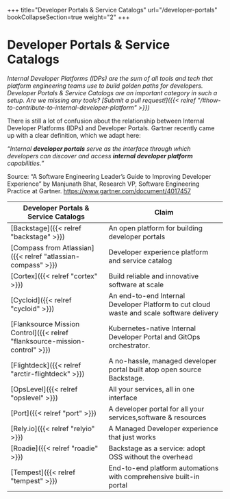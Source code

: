 +++
title="Developer Portals & Service Catalogs"
url="/developer-portals"
bookCollapseSection=true
weight="2"
+++

# Developer Portals & Service Catalogs

_Internal Developer Platforms (IDPs) are the sum of all tools and tech that platform engineering teams use to build golden paths for developers. Developer Portals & Service Catalogs are an important category in such a setup. Are we missing any tools? [Submit a pull request!]({{< relref "/#how-to-contribute-to-internal-developer-platform" >}})_

There is still a lot of confusion about the relationship between Internal Developer Platforms (IDPs) and Developer Portals.
Gartner recently came up with a clear definition, which we adapt here:

_“Internal **developer portals** serve as the interface through which developers can discover and access **internal developer platform** capabilities.”_

Source: “A Software Engineering Leader’s Guide to Improving Developer Experience” by Manjunath Bhat, Research VP, Software Engineering Practice at Gartner.
https://www.gartner.com/document/4017457

| **Developer Portals & Service Catalogs**                                    | **Claim**                                                               |
| --------------------------------------------------------------------------- | ----------------------------------------------------------------------- |
| [Backstage]({{< relref "backstage" >}})                                     | An open platform for building developer portals                         |
| [Compass from Atlassian]({{< relref "atlassian-compass" >}})                | Developer experience platform and service catalog                       |
| [Cortex]({{< relref "cortex" >}})                                           | Build reliable and innovative software at scale                         |
| [Cycloid]({{< relref "cycloid" >}})                                         | An end-to-end Internal Developer Platform to cut cloud waste and scale software delivery |
| [Flanksource Mission Control]({{< relref "flanksource-mission-control" >}}) | Kubernetes-native Internal Developer Portal and GitOps orchestrator.    |
| [Flightdeck]({{< relref "arctir-flightdeck" >}})                            | A no-hassle, managed developer portal built atop open source Backstage. |
| [OpsLevel]({{< relref "opslevel" >}})                                       | All your services, all in one interface                                 |
| [Port]({{< relref "port" >}})                                               | A developer portal for all your services,software & resources           |
| [Rely.io]({{< relref "relyio" >}})                                          | A Managed Developer experience that just works                          |
| [Roadie]({{< relref "roadie" >}})                                           | Backstage as a service: adopt OSS without the overhead                  |
| [Tempest]({{< relref "tempest" >}})                                         | End-to-end platform automations with comprehensive built-in portal   |
